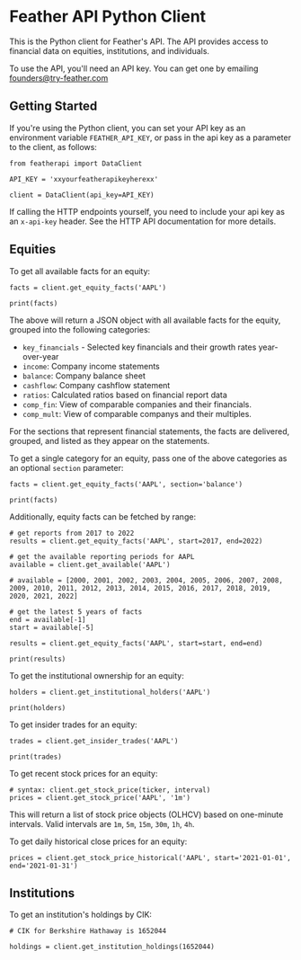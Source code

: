 # Feather API Python Client
This is the Python client for Feather's API. The API provides access to financial data on equities, institutions, and individuals.

To use the API, you'll need an API key. You can get one by emailing [founders@try-feather.com](mailto:founders@try-feather.com)

## Getting Started

If you're using the Python client, you can set your API key as an environment variable `FEATHER_API_KEY`, or pass in the api key as a parameter to the client, as follows:

```
from featherapi import DataClient

API_KEY = 'xxyourfeatherapikeyherexx'

client = DataClient(api_key=API_KEY)
```

If calling the HTTP endpoints yourself, you need to include your api key as an `x-api-key` header. See the HTTP API documentation for more details.

## Equities

To get all available facts for an equity:

```
facts = client.get_equity_facts('AAPL')

print(facts)
```

The above will return a JSON object with all available facts for the equity, grouped into the following categories:
- `key_financials` - Selected key financials and their growth rates year-over-year
- `income`: Company income statements
- `balance`: Company balance sheet
- `cashflow`: Company cashflow statement
- `ratios`: Calculated ratios based on financial report data
- `comp_fin`: View of comparable companies and their financials.
- `comp_mult`: View of comparable companys and their multiples.

For the sections that represent financial statements, the facts are delivered, grouped, and listed as they appear on the statements.

To get a single category for an equity, pass one of the above categories as an optional `section` parameter:

```
facts = client.get_equity_facts('AAPL', section='balance')

print(facts)
```

Additionally, equity facts can be fetched by range:
    
```
# get reports from 2017 to 2022
results = client.get_equity_facts('AAPL', start=2017, end=2022)

# get the available reporting periods for AAPL
available = client.get_available('AAPL')

# available = [2000, 2001, 2002, 2003, 2004, 2005, 2006, 2007, 2008, 2009, 2010, 2011, 2012, 2013, 2014, 2015, 2016, 2017, 2018, 2019, 2020, 2021, 2022]

# get the latest 5 years of facts
end = available[-1]
start = available[-5]

results = client.get_equity_facts('AAPL', start=start, end=end)

print(results)
```

To get the institutional ownership for an equity:

```
holders = client.get_institutional_holders('AAPL')

print(holders)
```

To get insider trades for an equity:
```
trades = client.get_insider_trades('AAPL')

print(trades)
```

To get recent stock prices for an equity:
```
# syntax: client.get_stock_price(ticker, interval)
prices = client.get_stock_price('AAPL', '1m')
```
This will return a list of stock price objects (OLHCV) based on one-minute intervals. Valid intervals are `1m`, `5m`, `15m`, `30m`, `1h`, `4h`.

To get daily historical close prices for an equity:
```
prices = client.get_stock_price_historical('AAPL', start='2021-01-01', end='2021-01-31')
```

## Institutions
To get an institution's holdings by CIK:

```
# CIK for Berkshire Hathaway is 1652044

holdings = client.get_institution_holdings(1652044)
```
